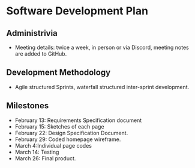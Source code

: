 # Software Development Plan

## Administrivia
* Meeting details: twice a week, in person or via Discord, meeting notes are added to GitHub.

## Development Methodology
* Agile structured Sprints, waterfall structured inter-sprint development.

## Milestones
* February 13: Requirements Specification document 
* February 15: Sketches of each page
* February 22: Design Specification Document. 
* February 29: Coded homepage wireframe.
* March 4:Individual page codes
* March 14: Testing
* March 26: Final product.
  
